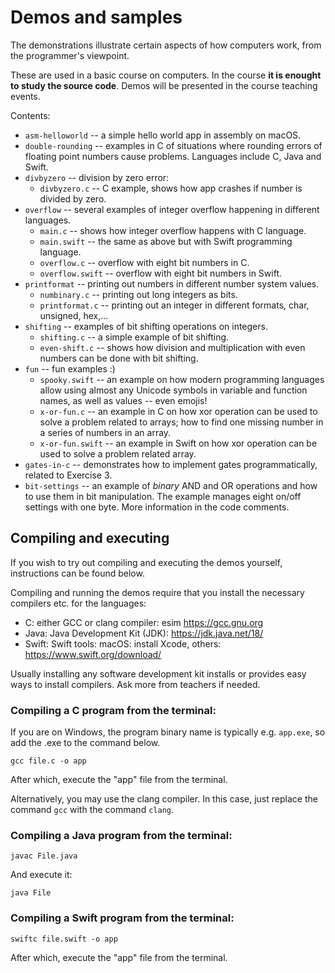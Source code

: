 # Demos and samples

The demonstrations illustrate certain aspects of how computers work, from the programmer's viewpoint.

These are used in a basic course on computers. In the course **it is enought to study the source code**. Demos will be presented in the course teaching events. 

Contents:

* `asm-helloworld` -- a simple hello world app in assembly on macOS.
* `double-rounding` -- examples in C of situations where rounding errors of floating point numbers cause problems. Languages include C, Java and Swift.
* `divbyzero` -- division by zero error:
  * `divbyzero.c` -- C example, shows how app crashes if number is divided by zero.
* `overflow` -- several examples of integer overflow happening in different languages.
  * `main.c` -- shows how integer overflow happens with C language.
  * `main.swift` -- the same as above but with Swift programming language. 
  * `overflow.c` -- overflow with eight bit numbers in C.
  * `overflow.swift` -- overflow with eight bit numbers in Swift.
* `printformat` -- printing out numbers in different number system values.
  * `numbinary.c` -- printing out long integers as bits.
  * `printformat.c` -- printing out an integer in different formats, char, unsigned, hex,...
* `shifting` -- examples of bit shifting operations on integers.
  * `shifting.c` -- a simple example of bit shifting.
  * `even-shift.c` -- shows how division and multiplication with even numbers can be done with bit shifting.
* `fun` -- fun examples :)
  * `spooky.swift` -- an example on how modern programming languages allow using almost any Unicode symbols in variable and function names, as well as values -- even emojis!
  * `x-or-fun.c` -- an example in C on how xor operation can be used to solve a problem related to arrays; how to find one missing number in a series of numbers in an array.
  * `x-or-fun.swift` -- an example in Swift on how xor operation can be used to solve a problem related array.
* `gates-in-c` -- demonstrates how to implement gates programmatically, related to Exercise 3.
* `bit-settings` -- an example of *binary* AND and OR operations and how to use them in bit manipulation. The example manages eight on/off settings with one byte. More information in the code comments.


## Compiling and executing

If you wish to try out compiling and executing the demos yourself, instructions can be found below.

Compiling and running the demos require that you install the necessary compilers etc. for the languages:

* C: either GCC or clang compiler: esim https://gcc.gnu.org
* Java: Java Development Kit (JDK): https://jdk.java.net/18/
* Swift: Swift tools: macOS: install Xcode, others: https://www.swift.org/download/

Usually installing any software development kit installs or provides easy ways to install compilers. Ask more from teachers if needed.

### Compiling a C program from the terminal:

If you are on Windows, the program binary name is typically e.g. `app.exe`, so add the .exe to the command below.

```console
gcc file.c -o app
```

After which, execute the "app" file from the terminal.

Alternatively, you may use the clang compiler. In this case, just replace the command `gcc` with the command `clang`. 

### Compiling a Java program from the terminal:

```console
javac File.java
```
And execute it:

```console
java File
```

### Compiling a Swift program from the terminal:

```console
swiftc file.swift -o app
```

After which, execute the "app" file from the terminal.

